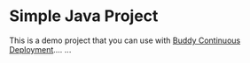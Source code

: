 # Simple Java Project
This is a demo project that you can use with [Buddy Continuous Deployment](https://buddy.works)....
...
